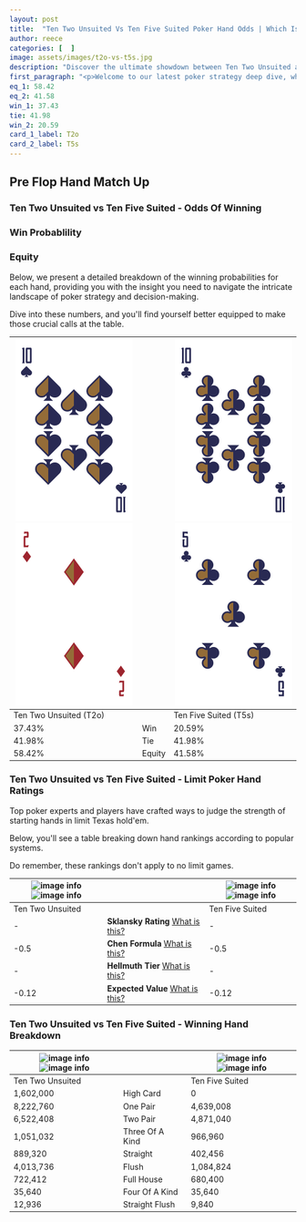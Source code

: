 ```yaml
---
layout: post
title:  "Ten Two Unsuited Vs Ten Five Suited Poker Hand Odds | Which Is The Better Hand In Poker? A Complete Guide"
author: reece
categories: [  ]
image: assets/images/t2o-vs-t5s.jpg
description: "Discover the ultimate showdown between Ten Two Unsuited and Ten Five Suited in poker! Uncover the odds, strategies, and scenarios where one hand triumphs over the other. Get ready to up your poker game with this thrilling analysis."
first_paragraph: "<p>Welcome to our latest poker strategy deep dive, where we're pitting two distinct hands against each other in a high-stakes showdown: Ten Two Unsuited vs Ten Five Suited.</p><p>In the dynamic world of poker, every decision counts, and knowing which hand holds the upper hand is key to your success at the table.</p><p>In this article, we'll dissect these two hands, explore the scenarios where one dominates the other, and equip you with the knowledge to make strategic choices that can tip the odds in your favor.</p><p>Get ready to unravel the intriguing dynamics of these poker hands and elevate your game to new heights.</p>"
eq_1: 58.42
eq_2: 41.58
win_1: 37.43
tie: 41.98
win_2: 20.59
card_1_label: T2o
card_2_label: T5s
---
```




[comment]: # (sp0)

## Pre Flop Hand Match Up

<div class="table hand-ratings" markdown="1"> 



### Ten Two Unsuited vs Ten Five Suited - Odds Of Winning


  
<div class="row graphs"> 
<div class="col-lg-6">
    <h3>Win Probablility</h3>
    <canvas id="WinChart"></canvas>
</div>
<div class="col-lg-6">
    <h3>Equity</h3>
    <canvas id="EquityChart"></canvas>
</div>
</div>

  Below, we present a detailed breakdown of the winning probabilities for each hand, providing you with the insight you need to navigate the intricate landscape of poker strategy and decision-making. 

Dive into these numbers, and you'll find yourself better equipped to make those crucial calls at the table.


    
| ![image info](assets/images/hand1/t.png) ![image info](assets/images/hand1/2o.png) |  | ![image info](assets/images/hand2/t.png) ![image info](assets/images/hand2/5.png) |
| -------- | -------- | -------- |
| Ten Two Unsuited (T2o) |  | Ten Five Suited (T5s) |
| 37.43% | Win | 20.59% |
| 41.98% | Tie | 41.98% |
| 58.42% | Equity | 41.58% |




[comment]: # (sp1)



### Ten Two Unsuited vs Ten Five Suited - Limit Poker Hand Ratings

Top poker experts and players have crafted ways to judge the strength of starting hands in limit Texas hold'em. 

Below, you'll see a table breaking down hand rankings according to popular systems. 

Do remember, these rankings don't apply to no limit games.


    
| ![image info](https://www.riverpairs.com/assets/images/hand1/t.png) ![image info](https://www.riverpairs.com/assets/images/hand1/2o.png) |  | ![image info](https://www.riverpairs.com/assets/images/hand2/t.png) ![image info](https://www.riverpairs.com/assets/images/hand2/5.png) |
| -------- | -------- | -------- |
| Ten Two Unsuited |  | Ten Five Suited |
| - | **Sklansky Rating** [What is this?](/sklansky-rating-explained) | - |
| -0.5 | **Chen Formula** [What is this?](/chen-formula-explained) | -0.5 |
| - | **Hellmuth Tier** [What is this?](/Hellmuth-tier-explained) | - |
| -0.12 | **Expected Value** [What is this?](/expected-value-explained) | -0.12 |




[comment]: # (sp2)



### Ten Two Unsuited vs Ten Five Suited - Winning Hand Breakdown


    
| ![image info](https://www.riverpairs.com/assets/images/hand1/t.png) ![image info](https://www.riverpairs.com/assets/images/hand1/2o.png) |  | ![image info](https://www.riverpairs.com/assets/images/hand2/t.png) ![image info](https://www.riverpairs.com/assets/images/hand2/5.png) |
| -------- | -------- | -------- |
| Ten Two Unsuited |  | Ten Five Suited |
| 1,602,000 | High Card | 0 |
| 8,222,760 | One Pair | 4,639,008 |
| 6,522,408 | Two Pair | 4,871,040 |
| 1,051,032 | Three Of A Kind | 966,960 |
| 889,320 | Straight | 402,456 |
| 4,013,736 | Flush | 1,084,824 |
| 722,412 | Full House | 680,400 |
| 35,640 | Four Of A Kind | 35,640 |
| 12,936 | Straight Flush | 9,840 |




[comment]: # (sp3)



</div>

[comment]: # (sp4)



[comment]: # (sp5)

